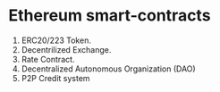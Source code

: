 # Ethereum smart-contracts

1. ERC20/223 Token.
2. Decentrilized Exchange.
3. Rate Contract.
4. Decentralized Autonomous Organization (DAO)
5. P2P Credit system 
